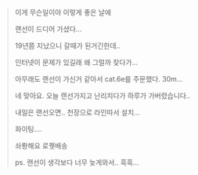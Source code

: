 > 이게 무슨일이야 이렇게 좋은 날에
>
> 랜선이 드디어 가셨다...
>
> 19년쯤 지났으니 갈때가 된거긴한데..
>
> 인터넷이 문제가 있길래 왜 그럴까 찾다가...
>
> 아무래도 랜선이 가신거 같아서 cat.6e를 주문했다. 30m...
> 
> 네 맞아요. 오늘 랜선가지고 난리치다가 하루가 가버렸습니다..
>
> 내일은 랜선오면.. 천장으로 라인따서 설치...
>
> 화이팅....
>
> 솨뢍해요 로퀫배송
>
> ps. 랜선이 생각보다 너무 늦게와서.. 흑흑...
